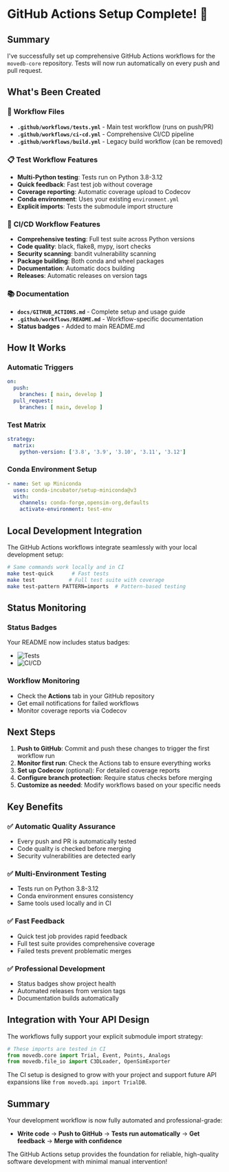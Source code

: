 # GitHub Actions Setup Complete! 🎉

## Summary

I've successfully set up comprehensive GitHub Actions workflows for the `movedb-core` repository. Tests will now run automatically on every push and pull request.

## What's Been Created

### 🔧 **Workflow Files**
- **`.github/workflows/tests.yml`** - Main test workflow (runs on push/PR)
- **`.github/workflows/ci-cd.yml`** - Comprehensive CI/CD pipeline
- **`.github/workflows/build.yml`** - Legacy build workflow (can be removed)

### 📋 **Test Workflow Features**
- **Multi-Python testing**: Tests run on Python 3.8-3.12
- **Quick feedback**: Fast test job without coverage
- **Coverage reporting**: Automatic coverage upload to Codecov
- **Conda environment**: Uses your existing `environment.yml`
- **Explicit imports**: Tests the submodule import structure

### 🚀 **CI/CD Workflow Features**
- **Comprehensive testing**: Full test suite across Python versions
- **Code quality**: black, flake8, mypy, isort checks
- **Security scanning**: bandit vulnerability scanning
- **Package building**: Both conda and wheel packages
- **Documentation**: Automatic docs building
- **Releases**: Automatic releases on version tags

### 📚 **Documentation**
- **`docs/GITHUB_ACTIONS.md`** - Complete setup and usage guide
- **`.github/workflows/README.md`** - Workflow-specific documentation
- **Status badges** - Added to main README.md

## How It Works

### **Automatic Triggers**
```yaml
on:
  push:
    branches: [ main, develop ]
  pull_request:
    branches: [ main, develop ]
```

### **Test Matrix**
```yaml
strategy:
  matrix:
    python-version: ['3.8', '3.9', '3.10', '3.11', '3.12']
```

### **Conda Environment Setup**
```yaml
- name: Set up Miniconda
  uses: conda-incubator/setup-miniconda@v3
  with:
    channels: conda-forge,opensim-org,defaults
    activate-environment: test-env
```

## Local Development Integration

The GitHub Actions workflows integrate seamlessly with your local development setup:

```bash
# Same commands work locally and in CI
make test-quick      # Fast tests
make test           # Full test suite with coverage
make test-pattern PATTERN=imports  # Pattern-based testing
```

## Status Monitoring

### **Status Badges**
Your README now includes status badges:
- ![Tests](https://github.com/SOMA-Bionics/movedb-core/actions/workflows/tests.yml/badge.svg)
- ![CI/CD](https://github.com/SOMA-Bionics/movedb-core/actions/workflows/ci-cd.yml/badge.svg)

### **Workflow Monitoring**
- Check the **Actions** tab in your GitHub repository
- Get email notifications for failed workflows
- Monitor coverage reports via Codecov

## Next Steps

1. **Push to GitHub**: Commit and push these changes to trigger the first workflow run
2. **Monitor first run**: Check the Actions tab to ensure everything works
3. **Set up Codecov** (optional): For detailed coverage reports
4. **Configure branch protection**: Require status checks before merging
5. **Customize as needed**: Modify workflows based on your specific needs

## Key Benefits

### ✅ **Automatic Quality Assurance**
- Every push and PR is automatically tested
- Code quality is checked before merging
- Security vulnerabilities are detected early

### ✅ **Multi-Environment Testing**
- Tests run on Python 3.8-3.12
- Conda environment ensures consistency
- Same tools used locally and in CI

### ✅ **Fast Feedback**
- Quick test job provides rapid feedback
- Full test suite provides comprehensive coverage
- Failed tests prevent problematic merges

### ✅ **Professional Development**
- Status badges show project health
- Automated releases from version tags
- Documentation builds automatically

## Integration with Your API Design

The workflows fully support your explicit submodule import strategy:

```python
# These imports are tested in CI
from movedb.core import Trial, Event, Points, Analogs
from movedb.file_io import C3DLoader, OpenSimExporter
```

The CI setup is designed to grow with your project and support future API expansions like `from movedb.api import TrialDB`.

## Summary

Your development workflow is now fully automated and professional-grade:
- **Write code** → **Push to GitHub** → **Tests run automatically** → **Get feedback** → **Merge with confidence**

The GitHub Actions setup provides the foundation for reliable, high-quality software development with minimal manual intervention!
